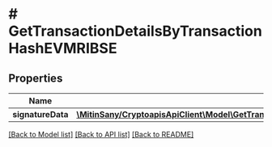 # # GetTransactionDetailsByTransactionHashEVMRIBSE

## Properties

Name | Type | Description | Notes
------------ | ------------- | ------------- | -------------
**signatureData** | [**\MitinSany/CryptoapisApiClient\Model\GetTransactionDetailsByTransactionHashEVMRIBSESignatureData**](GetTransactionDetailsByTransactionHashEVMRIBSESignatureData.md) |  | [optional]

[[Back to Model list]](../../README.md#models) [[Back to API list]](../../README.md#endpoints) [[Back to README]](../../README.md)

